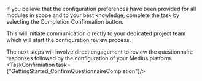 If you believe that the configuration preferences have been provided for all modules in scope and to your best knowledge, complete the task by selecting the Completion Confirmation button.

This will initiate communication directly to your dedicated project team which will start the configuration review process. 

The next steps will involve direct engagement to review the questionnaire responses followed by the configuration of your Medius platform.
<TaskConfirmation task={"GettingStarted_ConfirmQuestionnaireCompletion"}/>
